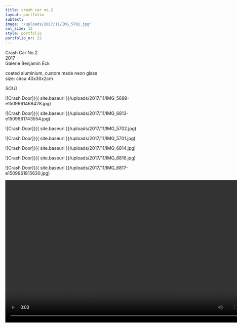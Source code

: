 ```yaml
---
title: crash car no.2
layout: portfolio
subtext: 
image: "/uploads/2017/11/IMG_5701.jpg"
col_size: 12
style: portfolio
portfolio_nr: 22
---
```


Crash Car No.2  
2017  
Galerie Benjamin Eck

coated aluminium, custom made neon glass  
size: circa 40x30x2cm

_SOLD_

![Crash Door]({{ site.baseurl }}/uploads/2017/11/IMG_5699-e1509961468428.jpg)

![Crash Door]({{ site.baseurl }}/uploads/2017/11/IMG_6813-e1509961743554.jpg)

![Crash Door]({{ site.baseurl }}/uploads/2017/11/IMG_5702.jpg)

![Crash Door]({{ site.baseurl }}/uploads/2017/11/IMG_5701.jpg)

![Crash Door]({{ site.baseurl }}/uploads/2017/11/IMG_6814.jpg)

![Crash Door]({{ site.baseurl }}/uploads/2017/11/IMG_6816.jpg)

![Crash Door]({{ site.baseurl }}/uploads/2017/11/IMG_6817-e1509961815630.jpg)

<video width="800" height="450" controls>
  <source src="{{ site.baseurl }}/uploads/2024/02/crash-car-no-2.mp4" type="video/mp4">
Your browser does not support the video tag.
</video>